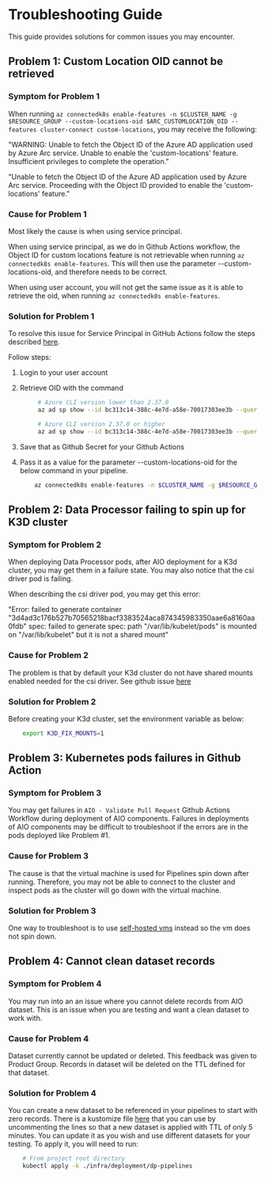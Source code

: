 # Troubleshooting Guide

This guide provides solutions for common issues you may encounter.

## Problem 1: Custom Location OID cannot be retrieved

### Symptom for Problem 1

When running `az connectedk8s enable-features -n $CLUSTER_NAME -g $RESOURCE_GROUP --custom-locations-oid $ARC_CUSTOMLOCATION_OID --features cluster-connect custom-locations`, you may receive the following:

"WARNING: Unable to fetch the Object ID of the Azure AD application used by Azure Arc service. Unable to enable the 'custom-locations' feature. Insufficient privileges to complete the operation."

"Unable to fetch the Object ID of the Azure AD application used by Azure Arc service. Proceeding with the Object ID provided to enable the 'custom-locations' feature."

### Cause for Problem 1

Most likely the cause is when using service principal.

When using service principal, as we do in Github Actions workflow, the Object ID for custom locations feature is not retrievable when running `az connectedk8s enable-features`. This will then use the parameter --custom-locations-oid, and therefore needs to be correct.

When using user account, you will not get the same issue as it is able to retrieve the oid, when running `az connectedk8s enable-features`. 

### Solution for Problem 1

To resolve this issue for Service Principal in GitHub Actions follow the steps described [here](https://learn.microsoft.com/en-us/azure/azure-arc/kubernetes/custom-locations#enable-custom-locations-on-your-cluster).

Follow steps:

1. Login to your user account
1. Retrieve OID with the command

   ```bash
        # Azure CLI version lower than 2.37.0
        az ad sp show --id bc313c14-388c-4e7d-a58e-70017303ee3b --query objectId -o tsv

        # Azure CLI version 2.37.0 or higher
        az ad sp show --id bc313c14-388c-4e7d-a58e-70017303ee3b --query id -o tsv
    ```

1. Save that as Github Secret for your Github Actions
1. Pass it as a value for the parameter --custom-locations-oid for the below command in your pipeline.

    ```bash
        az connectedk8s enable-features -n $CLUSTER_NAME -g $RESOURCE_GROUP --custom-locations-oid $ARC_CUSTOMLOCATION_OID --features cluster-connect custom-locations
    ```

## Problem 2: Data Processor failing to spin up for K3D cluster

### Symptom for Problem 2

When deploying Data Processor pods, after AIO deployment for a K3d cluster, you may get them in a failure state. 
You may also notice that the csi driver pod is failing.

When describing the csi driver pod, you may get this error:

"Error: failed to generate container "3d4ad3c176b527b70565218bacf3383524aca874345983350aae6a8160aa0fdb" spec: failed to 
generate spec: path "/var/lib/kubelet/pods" is mounted on "/var/lib/kubelet" but it is not a shared mount"

### Cause for Problem 2

The problem is that by default your K3d cluster do not have shared mounts enabled needed for the csi driver. 
See github issue [here](https://github.com/k3d-io/k3d/issues/1063)

### Solution for Problem 2

Before creating your K3d cluster, set the environment variable as below:

```bash
    export K3D_FIX_MOUNTS=1
```

## Problem 3: Kubernetes pods failures in Github Action

### Symptom for Problem 3

You may get failures in `AIO - Validate Pull Request` Github Actions Workflow during deployment of AIO components.
Failures in deployments of AIO components may be difficult to troubleshoot if the errors are in the pods deployed like Problem #1. 

### Cause for Problem 3

The cause is that the virtual machine is used for Pipelines spin down after running. Therefore, you may not be able to connect to the cluster and inspect pods as the cluster will go down with the virtual machine.

### Solution for Problem 3

One way to troubleshoot is to use [self-hosted vms](https://docs.github.com/en/actions/hosting-your-own-runners/managing-self-hosted-runners/about-self-hosted-runners) instead so the vm does not spin down.

## Problem 4: Cannot clean dataset records

### Symptom for Problem 4

You may run into an an issue where you cannot delete records from AIO dataset. 
This is an issue when you are testing and want a clean dataset to work with.

### Cause for Problem 4

Dataset currently cannot be updated or deleted. This feedback was given to Product Group. Records in dataset will be deleted on the TTL defined for that dataset.


### Solution for Problem 4

You can create a new dataset to be referenced in your pipelines to start with zero records. There is a kustomize file [here](../infra/deployment/dp-pipelines/kustomization.yaml) that you can use by uncommenting the lines so that a new dataset is applied with TTL of only 5 minutes. You can update it as you wish and use different datasets for your testing. To apply it, you will need to run:

```bash
    # From project root directory
    kubectl apply -k ./infra/deployment/dp-pipelines
```
